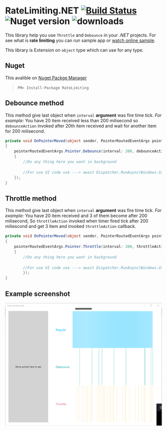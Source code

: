 # RateLimiting.NET [![Build Status](https://travis-ci.org/Husseinhj/RateLimiting.svg?branch=master)](https://travis-ci.org/Husseinhj/RateLimiting) ![Nuget version](https://img.shields.io/nuget/v/RateLimiting.svg?style=flat) ![downloads](https://img.shields.io/nuget/dt/RateLimiting.svg?style=flat)

This library help you use `Throttle` and `Debounce` in your *.NET* projects.
For see what is **rate limiting** you can run sample app or [watch online sample](http://demo.nimius.net/debounce_throttle/).

This library is Extension on `object` type which can use for any type.

## Nuget
This avalible on [Nuget Packge Manager](https://www.nuget.org/packages/RateLimiting)
> `PM> Install-Package RateLimiting`

## Debounce method
This method give last object when `interval` **argument** was fire time tick. *For example:* You have 20 item received less than 200 milisecond so `debounceAction` invoked after 20th item received and wait for another item for 200 milisecond.
```csharp
private void OnPointerMoved(object sender, PointerRoutedEventArgs pointerRoutedEventArgs)
{
	pointerRoutedEventArgs.Pointer.Debounce(interval: 200, debounceAction: delegate(object o)
	{
		//Do any thing here you want in background

		//For use UI code use ---> await Dispatcher.RunAsync(Windows.UI.Core.CoreDispatcherPriority.Normal, () => { });
	});
}
```

## Throttle method
This method give last object when `interval` **argument** was fire time tick. *For example:* You have 20 item received and 3 of them become after 200 milisecond, So `throttleAction` invoked when timer fired tick after 200 miliescond and get 3 item and invoked `throttleAction` callback.
```csharp
private void OnPointerMoved(object sender, PointerRoutedEventArgs pointerRoutedEventArgs)
{
	pointerRoutedEventArgs.Pointer.Throttle(interval: 200, throttleAction: delegate(object o)
	{
	    //Do any thing here you want in background

	    //For use UI code use ---> await Dispatcher.RunAsync(Windows.UI.Core.CoreDispatcherPriority.Normal, () => { });
    	});
}
```

## Example screenshot

![Rate Limiting example screenshot](https://raw.githubusercontent.com/Husseinhj/RateLimiting.NET/master/RateLimitingExample/Assets/rate-limiting.PNG)
